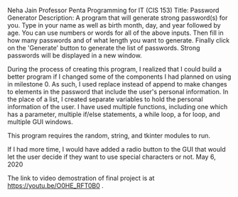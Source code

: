 Neha Jain
Professor Penta
Programming for IT (CIS 153)
Title: Password Generator
Description: A program that will generate strong password(s) for you.
Type in your name as well as birth month, day, and year followed by age.
You can use numbers or words for all of the above inputs.
Then fill in how many passwords and of what length you want to generate.
Finally click on the 'Generate' button to generate the list of passwords.
Strong passwords will be displayed in a new window.

During the process of creating this program, I realized that I could
build a better program if I changed some of the components I had planned
on using in milestone 0. As such, I used replace instead of append to
make changes to elements in the password that include the user's personal
information. In the place of a list, I created separate variables to hold
the personal information of the user. I have used multiple functions,
including one which has a parameter, multiple if/else statements, a while
loop, a for loop, and multiple GUI windows.

This  program requires the random, string, and tkinter modules to run.

If I had more time, I would have added a radio button to the GUI that would
let the user decide if they want to use special characters or not.
May 6, 2020

The link to video demostration of final project is at https://youtu.be/O0HE_RFT0B0 .
